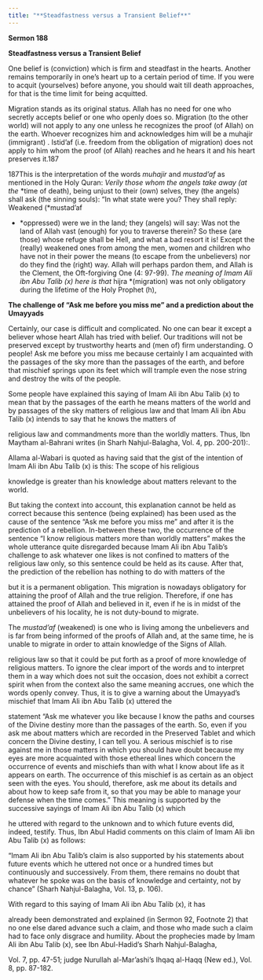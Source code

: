 ```yaml
---
title: "**Steadfastness versus a Transient Belief**" 
---
```

**Sermon 188**

**Steadfastness versus a Transient Belief**

One belief is \(conviction\) which is firm and steadfast in the hearts\. Another remains temporarily in one’s heart up to a certain period of time\. If you were to acquit \(yourselves\) before anyone, you should wait till death approaches, for that is the time limit for being acquitted\.

Migration stands as its original status\. Allah has no need for one who secretly accepts belief or one who openly does so\. Migration \(to the other world\) will not apply to any one unless he recognizes the proof \(of Allah\) on the earth\. Whoever recognizes him and acknowledges him will be a muhajir \(immigrant\) \. Istid’af \(i\.e\. freedom from the obligation of migration\) does not apply to him whom the proof \(of Allah\) reaches and he hears it and his heart preserves it\.187

187This is the interpretation of the words _muhajir_ and _mustad’af_ as mentioned in the Holy Quran: _Verily those whom the angels take away \(at the_ *time of death\), being unjust to their \(own\) selves, they \(the angels\) shall ask \(the sinning souls\): “In what state were you? They shall reply: Weakened \(*mustad’af

- *oppressed\) were we in the land; they \(angels\) will say: Was not the land of Allah vast \(enough\) for you to traverse therein? So these \(are those\) whose refuge shall be Hell, and what a bad resort it is\! Except the \(really\) weakened ones from among the men, women and children who have not in their power the means \(to escape from the unbelievers\) nor do they find the \(right\) way\. Allah will perhaps pardon them, and Allah is the Clement, the Oft\-forgiving One \(4: 97\-99\)\. *The meaning of Imam Ali ibn Abu Talib \(x\) here is that* hijra *\(migration\) was not only obligatory during the lifetime of the Holy Prophet \(h\),

<a id="page643"></a>**The challenge of “Ask me before you miss me” and a prediction about the Umayyads**

Certainly, our case is difficult and complicated\. No one can bear it except a believer whose heart Allah has tried with belief\. Our traditions will not be preserved except by trustworthy hearts and \(men of\) firm understanding\. O people\! Ask me before you miss me because certainly I am acquainted with the passages of the sky more than the passages of the earth, and before that mischief springs upon its feet which will trample even the nose string and destroy the wits of the people\.

Some people have explained this saying of Imam Ali ibn Abu Talib \(x\) to mean that by the passages of the earth he means matters of the world and by passages of the sky matters of religious law and that Imam Ali ibn Abu Talib \(x\) intends to say that he knows the matters of

religious law and commandments more than the worldly matters\. Thus, Ibn Maytham al\-Bahrani writes \(in Sharh Nahjul\-Balagha, Vol\. 4, pp\. 200\-201\):\.

Allama al\-Wabari is quoted as having said that the gist of the intention of Imam Ali ibn Abu Talib \(x\) is this: The scope of his religious

knowledge is greater than his knowledge about matters relevant to the world\.

But taking the context into account, this explanation cannot be held as correct because this sentence \(being explained\) has been used as the cause of the sentence “Ask me before you miss me” and after it is the prediction of a rebellion\. In\-between these two, the occurrence of the sentence “I know religious matters more than worldly matters” makes the whole utterance quite disregarded because Imam Ali ibn Abu Talib’s challenge to ask whatever one likes is not confined to matters of the religious law only, so this sentence could be held as its cause\. After that, the prediction of the rebellion has nothing to do with matters of the

but it is a permanent obligation\. This migration is nowadays obligatory for attaining the proof of Allah and the true religion\. Therefore, if one has attained the proof of Allah and believed in it, even if he is in midst of the unbelievers of his locality, he is not duty\-bound to migrate\.

The _mustad’af_ \(weakened\) is one who is living among the unbelievers and is far from being informed of the proofs of Allah and, at the same time, he is unable to migrate in order to attain knowledge of the Signs of Allah\.

<a id="page644"></a>religious law so that it could be put forth as a proof of more knowledge of religious matters\. To ignore the clear import of the words and to interpret them in a way which does not suit the occasion, does not exhibit a correct spirit when from the context also the same meaning accrues, one which the words openly convey\. Thus, it is to give a warning about the Umayyad’s mischief that Imam Ali ibn Abu Talib \(x\) uttered the

statement “Ask me whatever you like because I know the paths and courses of the Divine destiny more than the passages of the earth\. So, even if you ask me about matters which are recorded in the Preserved Tablet and which concern the Divine destiny, I can tell you\. A serious mischief is to rise against me in those matters in which you should have doubt because my eyes are more acquainted with those ethereal lines which concern the occurrence of events and mischiefs than with what I know about life as it appears on earth\. The occurrence of this mischief is as certain as an object seen with the eyes\. You should, therefore, ask me about its details and about how to keep safe from it, so that you may be able to manage your defense when the time comes\.” This meaning is supported by the successive sayings of Imam Ali ibn Abu Talib \(x\) which

he uttered with regard to the unknown and to which future events did, indeed, testify\. Thus, Ibn Abul Hadid comments on this claim of Imam Ali ibn Abu Talib \(x\) as follows:

“Imam Ali ibn Abu Talib’s claim is also supported by his statements about future events which he uttered not once or a hundred times but continuously and successively\. From them, there remains no doubt that whatever he spoke was on the basis of knowledge and certainty, not by chance” \(Sharh Nahjul\-Balagha, Vol\. 13, p\. 106\)\.

With regard to this saying of Imam Ali ibn Abu Talib \(x\), it has

already been demonstrated and explained \(in Sermon 92, Footnote 2\) that no one else dared advance such a claim, and those who made such a claim had to face only disgrace and humility\. About the prophecies made by Imam Ali ibn Abu Talib \(x\), see Ibn Abul\-Hadid’s Sharh Nahjul\-Balagha,

Vol\. 7, pp\. 47\-51; judge Nurullah al\-Mar’ashi’s Ihqaq al\-Haqq \(New ed\.\), Vol\. 8, pp\. 87\-182\.

<a id="page645"></a>

